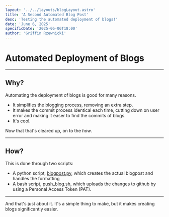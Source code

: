 ```yaml
---
layout: '../../layouts/blogLayout.astro'
title: 'A Second Automated Blog Post'
desc: 'Testing the automated deployment of blogs!'
date: 'June 6, 2025'
specificDate: '2025-06-06T18:00'
author: 'Griffin Rzewnicki'
---
```

# Automated Deployment of Blogs

---

## Why?
Automating the deployment of blogs is good for many reasons.
* It simplifies the blogging process, removing an extra step.
* It makes the commit process identical each time, cutting down on user error and making it easer to find the commits of blogs.
* It's cool.

Now that that's cleared up, on to the *how*.

---

## How?
This is done through two scripts:
* A python script, [blogpost.py](https://github.com/BitflipFTC/website/blob/main/blogpost.py), which creates the actual blogpost and handles the formatting
* A bash script, [push_blog.sh](https://github.com/BitflipFTC/website/blob/main/push_blog.sh), which uploads the changes to github by using a Personal Access Token (PAT).

---

And that's just about it. It's a simple thing to make, but it makes creating blogs significantly easier.

